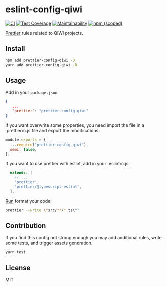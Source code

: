 # eslint-config-qiwi
[![CI](https://github.com/qiwi/lint-config-qiwi/workflows/CI/badge.svg)](https://github.com/qiwi/lint-config-qiwi/actions)
[![Test Coverage](https://api.codeclimate.com/v1/badges/8738098b0f0f4825da8b/test_coverage)](https://codeclimate.com/github/qiwi/lint-config-qiwi/test_coverage)
[![Maintainability](https://api.codeclimate.com/v1/badges/8738098b0f0f4825da8b/maintainability)](https://codeclimate.com/github/qiwi/lint-config-qiwi/maintainability)
[![npm (scoped)](https://img.shields.io/npm/v/tslint-config-qiwi?label=npm&color=39f)](https://www.npmjs.com/package/tslint-config-qiwi)

[Prettier](https://prettier.io/) rules related to QIWI projects.

## Install
```bash
npm add prettier-config-qiwi -D
yarn add prettier-config-qiwi -D
```

## Usage
Add in your `package.json`:
```json
{
   ...
   "prettier": "prettier-config-qiwi"
}
``` 
If you want overwrite some properties, you need import the file in a .prettierrc.js file and export the modifications: 
```javascript
module.exports = {
  ...require("prettier-config-qiwi"),
  semi: false,
};
```

If you want to use prettier with eslint, add in your .eslintrc.js: 
```javascript
  extends: [
    // ...
    'prettier',
    'prettier/@typescript-eslint',
  ],
```

[Run](https://prettier.io/docs/en/cli.html) format your code:
```bash
prettier --write \"src/**/*.ts\""
```

## Contribution
If you find this config not strong enough you may add additional rules, write some tests, and trigger assets generation.
```bash
yarn test
```

## License
MIT
